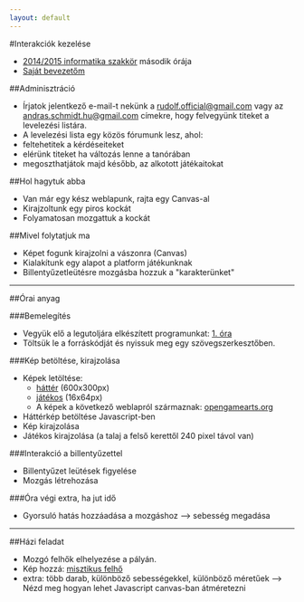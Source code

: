 ```yaml
---
layout: default
---
```

#Interakciók kezelése

 - [2014/2015 informatika szakkör][szakkor_honlap] második órája
 - [Saját bevezetőm][bevezeto]

[szakkor_honlap]: http://rizsi.github.io/szakkor2014/index.html
[bevezeto]: http://rizsi.github.io/szakkor2014/orak/hr-02/bevezeto.html

##Adminisztráció

 - Írjatok jelentkező e-mail-t nekünk a [rudolf.official@gmail.com](mailto:rudolf.official@gmail.com) vagy az [andras.schmidt.hu@gmail.com](mailto:andras.schmidt.hu@gmail.com) címekre, hogy felvegyünk titeket a levelezési listára.
 - A levelezési lista egy közös fórumunk lesz, ahol:
  - feltehetitek a kérdéseiteket
  - elérünk titeket ha változás lenne a tanórában
  - megoszthatjátok majd később, az alkotott játékaitokat

##Hol hagytuk abba

 - Van már egy kész weblapunk, rajta egy Canvas-al
 - Kirajzoltunk egy piros kockát
 - Folyamatosan mozgattuk a kockát

##Mivel folytatjuk ma

 - Képet fogunk kirajzolni a vászonra (Canvas)
 - Kialakítunk egy alapot a platform játékunknak
 - Billentyűzetleütésre mozgásba hozzuk a "karakterünket"

---------------------------

##Órai anyag

###Bemelegítés

 - Vegyük elő a legutoljára elkészített programunkat: [1. óra](http://rizsi.github.io/szakkor2014/orak/sa-01/program.html)
 - Töltsük le a forráskódját és nyissuk meg egy szövegszerkesztőben.

###Kép betöltése, kirajzolása

 - Képek letöltése:
   - [háttér]( http://rizsi.github.io/szakkor2014/orak/hr-02/background.png) (600x300px)
   - [játékos]( http://rizsi.github.io/szakkor2014/orak/hr-02/stickman.png) (16x64px)
   - A képek a következő weblapról származnak: [opengamearts.org](http://opengameart.org/content/glitch-ilmenskie-undergroundcave-terrain-svg)
 - Háttérkép betöltése Javascript-ben
 - Kép kirajzolása
 - Játékos kirajzolása (a talaj a felső kerettől 240 pixel távol van)
 
###Interakció a billentyűzettel
 
 - Billentyűzet leütések figyelése
 - Mozgás létrehozása
 
###Óra végi extra, ha jut idő

 - Gyorsuló hatás hozzáadása a mozgáshoz --> sebesség megadása
 
-------------------------------

##Házi feladat

 - Mozgó felhők elhelyezése a pályán.
  - Kép hozzá: [misztikus felhő](http://rizsi.github.io/szakkor2014/orak/hr-02/mistic_cloud.png)
  - extra: több darab, különböző sebességekkel, különböző méretűek --> Nézd meg hogyan lehet Javascript canvas-ban átméretezni